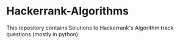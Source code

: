 # Hackerrank-Algorithms
This repository contains Solutions to Hackerrank's Algorithm track questions (mostly in python)
